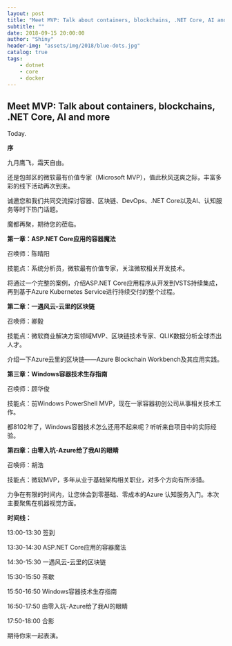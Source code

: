 ```yaml
---
layout: post
title: "Meet MVP: Talk about containers, blockchains, .NET Core, AI and more"
subtitle: ""
date: 2018-09-15 20:00:00
author: "Shiny"
header-img: "assets/img/2018/blue-dots.jpg"
catalog: true
tags:
    - dotnet
    - core
    - docker
---
```


## Meet MVP: Talk about containers, blockchains, .NET Core, AI and more

Today.

**序**

九月鹰飞，霜天自由。

还是包邮区的微软最有价值专家（Microsoft MVP），值此秋风送爽之际，丰富多彩的线下活动再次到来。

诚邀您和我们共同交流探讨容器、区块链、DevOps、.NET Core以及AI、认知服务等时下热门话题。

魔都再聚，期待您的莅临。



**第一章：ASP.NET Core应用的容器魔法**

召唤师：陈晴阳

技能点：系统分析员，微软最有价值专家，关注微软相关开发技术。



将通过一个完整的案例，介绍ASP.NET Core应用程序从开发到VSTS持续集成，再到基于Azure Kubernetes Service进行持续交付的整个过程。



**第二章：一遇风云-云里的区块链**

召唤师：卿毅

技能点：微软商业解决方案领域MVP、区块链技术专家、QLIK数据分析全球杰出人才。



介绍一下Azure云里的区块链——Azure Blockchain Workbench及其应用实践。



**第三章：Windows容器技术生存指南**

召唤师：顾华俊

技能点：前Windows PowerShell MVP，现在一家容器初创公司从事相关技术工作。



都8102年了，Windows容器技术怎么还用不起来呢？听听来自项目中的实际经验。



**第四章：由零入坑-Azure给了我AI的眼睛**

召唤师：胡浩

技能点：微软MVP，多年从业于基础架构相关职业，对多个方向有所涉猎。



力争在有限的时间内，让您体会到零基础、零成本的Azure 认知服务入门。本次主要聚焦在机器视觉方面。





**时间线：**

13:00-13:30 签到

13:30-14:30 ASP.NET Core应用的容器魔法

14:30-15:30 一遇风云-云里的区块链

15:30-15:50 茶歇

15:50-16:50 Windows容器技术生存指南

16:50-17:50 由零入坑-Azure给了我AI的眼睛

17:50-18:00 合影



期待你来一起表演。